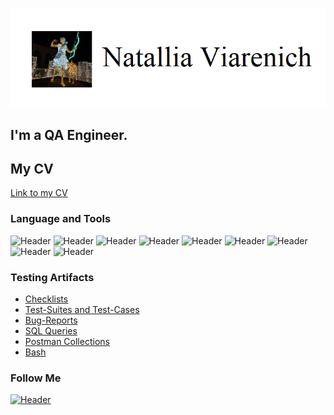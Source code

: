[![Header](https://github.com/Natallia27/Natallia27/blob/main/assets/1.png)](https://www.linkedin.com/in/natallia-viarenich/)

## I'm a QA Engineer. 
## My CV
[Link to my CV](https://drive.google.com/file/d/1LP_RmND_gmT36EHhp8Rdd1T2BWxarQzr/view?usp=share_link)

### Language and Tools

![Header](https://img.shields.io/badge/Jira-4aa5f8?style=for-the-badge&logo=jira&logoColor=13b1)
![Header](https://img.shields.io/badge/AzureDevops-4aa5f8?style=for-the-badge&logo=azuredevops&logoColor=0074d0)
![Header](https://img.shields.io/badge/Postman-4aa5f8?style=for-the-badge&logo=postman&logoColor=f76935)
![Header](https://img.shields.io/badge/MySQL-4aa5f8?style=for-the-badge&logo=mysql&logoColor=00618a)
![Header](https://img.shields.io/badge/Github-4aa5f8?style=for-the-badge&logo=github&logoColor=8cc4d7)
![Header](https://img.shields.io/badge/DevTools-4aa5f8?style=for-the-badge&logo=googlechrome&logoColor=2674f2)
![Header](https://img.shields.io/badge/AndroidStudio-4aa5f8?style=for-the-badge&logo=androidstudio&logoColor=3ad07d)
![Header](https://img.shields.io/badge/Fiddler-4aa5f8?style=for-the-badge&logo=fiddler&logoColor=8cc4d7)
![Header](https://img.shields.io/badge/CharlesProxy-4aa5f8?style=for-the-badge&logo=charlesproxy&logoColor=8cc4d7)

### Testing Artifacts

- [Checklists](https://github.com/Natallia27/Checklists)
- [Test-Suites and Test-Cases](https://github.com/Natallia27/Test_Suites_Cases)
- [Bug-Reports](https://github.com/Natallia27/Bug_Reports)
- [SQL Queries](https://github.com/Natallia27/SQL)
- [Postman Collections](https://github.com/Natallia27/Postman)
- [Bash](https://github.com/Natallia27/Bash)

### Follow Me

[![Header](https://img.shields.io/badge/Linkedin-4aa5f8?style=for-the-badge&logo=linkedin&logoColor=0073b1)](https://www.linkedin.com/in/natallia-viarenich)
